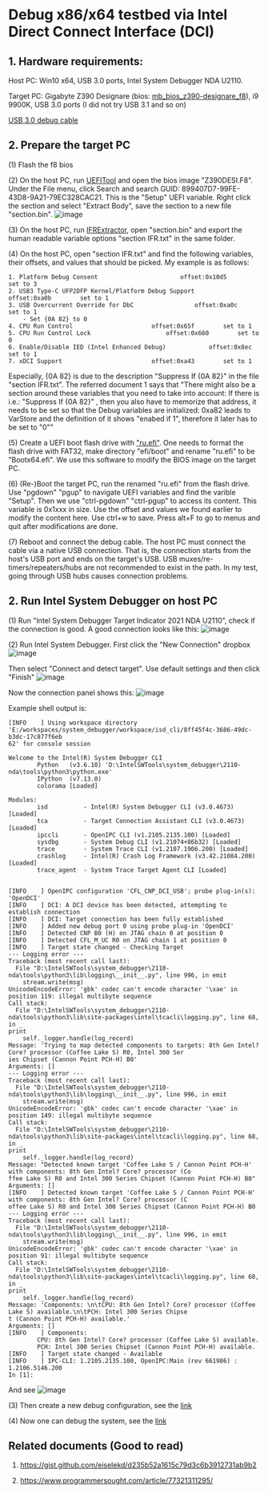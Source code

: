 # Debug x86/x64 testbed via Intel Direct Connect Interface (DCI)
## 1. Hardware requirements:
Host PC: Win10 x64, USB 3.0 ports, Intel System Debugger NDA U2110.

Target PC: Gigabyte Z390 Designare (bios: [mb_bios_z390-designare_f8](mb_bios_z390-designare_f8.zip)), i9 9900K, USB 3.0 ports (I did not try USB 3.1 and so on)

[USB 3.0 debug cable](https://www.datapro.net/products/usb-3-0-super-speed-a-a-debugging-cable.html)

## 2. Prepare the target PC
(1) Flash the f8 bios

(2) On the host PC, run [UEFITool](https://codeload.github.com/LongSoft/UEFITool/zip/refs/tags/A58) and open the bios image "Z390DESI.F8". Under the File menu, click Search and search GUID: 899407D7-99FE-43D8-9A21-79EC328CAC21. This is the "Setup" UEFI variable. Right click the section and select "Extract Body", save the section to a new file "section.bin".
![image](uefitool.png)

(3) On the host PC, run [IFRExtractor](https://github.com/LongSoft/Universal-IFR-Extractor/releases/download/v0.3.6/IRFExtractor_0.3.6_win.zip), open "section.bin" and export the human readable variable options "section IFR.txt" in the same folder.

(4) On the host PC, open "section IFR.txt" and find the following variables, their offsets, and values that should be picked. My example is as follows:

```
1. Platform Debug Consent   					offset:0x10d5    	set to 3
2. USB3 Type-C UFP2DFP Kernel/Platform Debug Support		offset:0xa0b    	set to 1
3. USB Overcurrent Override for DbC      			offset:0xa0c    	set to 1
	- Set {0A 82} to 0
4. CPU Run Control						offset:0x65f    	set to 1
5. CPU Run Control Lock						offset:0x660    	set to 0
6. Enable/Disable IED (Intel Enhanced Debug)			offset:0x8ec    	set to 1
7. xDCI Support							offset:0xa43    	set to 1
```

Especially, {0A 82} is due to the description "Suppress If {0A 82}" in the file "section IFR.txt". The referred document 1 says that "There might also be a section around these variables that you need to take into account: If there is i.e.: "Suppress If {0A 82}" , then you also have to memorize that address, it needs to be set so that the Debug variables are initialized: 0xa82 leads to VarStore and the definition of it shows "enabed if 1", therefore it later has to be set to "0""

(5) Create a UEFI boot flash drive with ["ru.efi"](https://github.com/JamesAmiTw/ru-uefi/). One needs to format the flash drive with FAT32, make directory "efi/boot" and rename "ru.efi" to be "Bootx64.efi". We use this software to modify the BIOS image on the target PC.


(6) (Re-)Boot the target PC, run the renamed "ru.efi" from the flash drive. Use "pgdown" "pgup" to navigate UEFI variables and find the varible "Setup". Then we use "ctrl-pgdown" "ctrl-pgup" to access its content. This variable is 0x1xxx in size. Use the offset and values we found earlier to modify the content here. Use ctrl+w to save. Press alt+F to go to menus and quit after modifications are done.

(7) Reboot and connect the debug cable. The host PC must connect the cable via a native USB connection. That is, the connection starts from the host's USB port and ends on the target's USB. USB muxes/re-timers/repeaters/hubs are not recommended to exist in the path. In my test, going through USB hubs causes connection problems.


## 2. Run Intel System Debugger on host PC
(1) Run "Intel System Debugger Target Indicator 2021 NDA U2110", check if the connection is good. A good connection looks like this:
![image](indicator.png)

(2) Run Intel System Debugger. First click the "New Connection" dropbox 
![image](newconn.png)

Then select "Connect and detect target". Use default settings and then click "Finish"
![image](connfin.png)

Now the connection panel shows this:
![image](status.png)

Example shell output is:

```
[INFO    ] Using workspace directory 'E:/workspaces/system_debugger/workspace/isd_cli/8ff45f4c-3686-49dc-b3dc-17c877f6eb
62' for console session

Welcome to the Intel(R) System Debugger CLI
        Python   (v3.6.10) 'D:\IntelSWTools\system_debugger\2110-nda\tools\python3\python.exe'
        IPython  (v7.13.0)
        colorama [Loaded]

Modules:
        isd          - Intel(R) System Debugger CLI (v3.0.4673) [Loaded]
        tca          - Target Connection Assistant CLI (v3.0.4673) [Loaded]
        ipccli       - OpenIPC CLI (v1.2105.2135.100) [Loaded]
        sysdbg       - System Debug CLI (v1.21074+86b32) [Loaded]
        trace        - System Trace CLI (v1.2107.1906.200) [Loaded]
        crashlog     - Intel(R) Crash Log Framework (v3.42.21084.200) [Loaded]
        trace_agent  - System Trace Target Agent CLI [Loaded]


[INFO    ] OpenIPC configuration 'CFL_CNP_DCI_USB'; probe plug-in(s): 'OpenDCI'
[INFO    ] DCI: A DCI device has been detected, attempting to establish connection
[INFO    ] DCI: Target connection has been fully established
[INFO    ] Added new debug port 0 using probe plug-in 'OpenDCI'
[INFO    ] Detected CNP B0 (H) on JTAG chain 0 at position 0
[INFO    ] Detected CFL_M_UC R0 on JTAG chain 1 at position 0
[INFO    ] Target state changed - Checking Target
--- Logging error ---
Traceback (most recent call last):
  File "D:\IntelSWTools\system_debugger\2110-nda\tools\python3\lib\logging\__init__.py", line 996, in emit
    stream.write(msg)
UnicodeEncodeError: 'gbk' codec can't encode character '\xae' in position 119: illegal multibyte sequence
Call stack:
  File "D:\IntelSWTools\system_debugger\2110-nda\tools\python3\lib\site-packages\intel\tcacli\logging.py", line 68, in _
print
    self._logger.handle(log_record)
Message: 'Trying to map detected components to targets: 8th Gen Intel? Core? processor (Coffee Lake S) R0, Intel 300 Ser
ies Chipset (Cannon Point PCH-H) B0'
Arguments: []
--- Logging error ---
Traceback (most recent call last):
  File "D:\IntelSWTools\system_debugger\2110-nda\tools\python3\lib\logging\__init__.py", line 996, in emit
    stream.write(msg)
UnicodeEncodeError: 'gbk' codec can't encode character '\xae' in position 149: illegal multibyte sequence
Call stack:
  File "D:\IntelSWTools\system_debugger\2110-nda\tools\python3\lib\site-packages\intel\tcacli\logging.py", line 68, in _
print
    self._logger.handle(log_record)
Message: "Detected known target 'Coffee Lake S / Cannon Point PCH-H' with components: 8th Gen Intel? Core? processor (Co
ffee Lake S) R0 and Intel 300 Series Chipset (Cannon Point PCH-H) B0"
Arguments: []
[INFO    ] Detected known target 'Coffee Lake S / Cannon Point PCH-H' with components: 8th Gen Intel? Core? processor (C
offee Lake S) R0 and Intel 300 Series Chipset (Cannon Point PCH-H) B0
--- Logging error ---
Traceback (most recent call last):
  File "D:\IntelSWTools\system_debugger\2110-nda\tools\python3\lib\logging\__init__.py", line 996, in emit
    stream.write(msg)
UnicodeEncodeError: 'gbk' codec can't encode character '\xae' in position 91: illegal multibyte sequence
Call stack:
  File "D:\IntelSWTools\system_debugger\2110-nda\tools\python3\lib\site-packages\intel\tcacli\logging.py", line 68, in _
print
    self._logger.handle(log_record)
Message: 'Components: \n\tCPU: 8th Gen Intel? Core? processor (Coffee Lake S) available.\n\tPCH: Intel 300 Series Chipse
t (Cannon Point PCH-H) available.'
Arguments: []
[INFO    ] Components:
        CPU: 8th Gen Intel? Core? processor (Coffee Lake S) available.
        PCH: Intel 300 Series Chipset (Cannon Point PCH-H) available.
[INFO    ] Target state changed - Available
[INFO    ] IPC-CLI: 1.2105.2135.100, OpenIPC:Main (rev 661986) : 1.2106.5146.200
In [1]: 
```

And see ![image](shell.png)


(3) Then create a new debug configuration, see the [link](https://software.intel.com/content/www/us/en/develop/documentation/system-debug-user-guide/top/intel-system-debugger-startup/launching-the-debugger.html)

(4) Now one can debug the system, see the [link](https://software.intel.com/content/www/us/en/develop/documentation/system-debug-user-guide/top/debugging-basics.html)



## Related documents (Good to read)
1. https://gist.github.com/eiselekd/d235b52a1615c79d3c6b3912731ab9b2

2. https://www.programmersought.com/article/77321311295/
